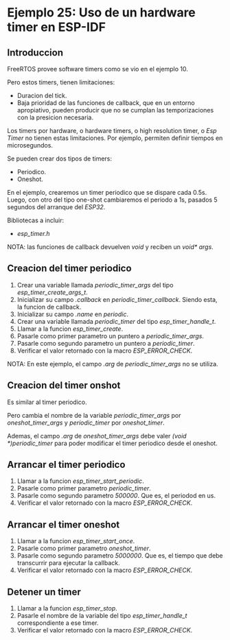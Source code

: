 # Ejemplo 25: Uso de un hardware timer en ESP-IDF

## Introduccion

FreeRTOS provee software timers como se vio en el ejemplo 10.

Pero estos timers, tienen limitaciones:

- Duracion del tick.
- Baja prioridad de las funciones de callback, que en un entorno apropiativo, pueden producir que no se cumplan las temporizaciones con la presicion necesaria.

Los timers por hardware, o hardware timers, o high resolution timer, o _Esp Timer_ no tienen estas limitaciones. Por ejemplo, permiten definir tiempos en microsegundos.

Se pueden crear dos tipos de timers:

- Periodico.
- Oneshot.

En el ejemplo, crearemos un timer periodico que se dispare cada 0.5s. Luego, con otro del tipo one-shot cambiaremos el periodo a 1s, pasados 5 segundos del arranque del _ESP32_.

Bibliotecas a incluir:

- _esp_timer.h_

NOTA: las funciones de callback devuelven _void_ y reciben un _void\* args_.

## Creacion del timer periodico

1. Crear una variable llamada _periodic_timer_args_ del tipo _esp_timer_create_args_t_.
2. Inicializar su campo _.callback_ en _periodic_timer_callback_. Siendo esta, la funcion de callback.
3. Inicializar su campo _.name_ en _periodic_.
4. Crear una variable llamada _periodic_timer_ del tipo _esp_timer_handle_t_.
5. Llamar a la funcion _esp_timer_create_.
6. Pasarle como primer parametro un puntero a _periodic_timer_args_.
7. Pasarle como segundo parametro un puntero a _periodic_timer_.
8. Verificar el valor retornado con la macro _ESP_ERROR_CHECK_.

NOTA: En este ejemplo, el campo _.arg_ de _periodic_timer_args_ no se utiliza.

## Creacion del timer onshot

Es similar al timer periodico.

Pero cambia el nombre de la variable _periodic_timer_args_ por _oneshot_timer_args_ y _periodic_timer_ por _oneshot_timer_.

Ademas, el campo _.arg_ de _oneshot_timer_args_ debe valer _(void \*)periodic_timer_ para poder modificar el timer periodico desde el oneshot.

## Arrancar el timer periodico

1. Llamar a la funcion _esp_timer_start_periodic_.
2. Pasarle como primer parametro _periodic_timer_.
3. Pasarle como segundo parametro _500000_. Que es, el periodod en us.
4. Verificar el valor retornado con la macro _ESP_ERROR_CHECK_.

## Arrancar el timer oneshot

1. Llamar a la funcion _esp_timer_start_once_.
2. Pasarle como primer parametro _oneshot_timer_.
3. Pasarle como segundo parametro _5000000_. Que es, el tiempo que debe transcurrir para ejecutar la callback.
4. Verificar el valor retornado con la macro _ESP_ERROR_CHECK_.

## Detener un timer

1. Llamar a la funcion _esp_timer_stop_.
2. Pasarle el nombre de la variable del tipo _esp_timer_handle_t_ correspondiente a ese timer.
3. Verificar el valor retornado con la macro _ESP_ERROR_CHECK_.
